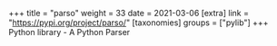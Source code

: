 +++
title = "parso"
weight = 33
date = 2021-03-06
[extra]
link = "https://pypi.org/project/parso/"
[taxonomies]
groups = ["pylib"]
+++
Python library - A Python Parser

